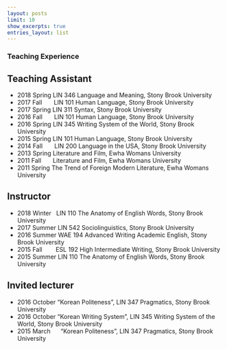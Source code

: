 ```yaml
---
layout: posts
limit: 10
show_excerpts: true
entries_layout: list
---
```

### Teaching Experience


## Teaching Assistant

* 2018 Spring LIN 346 Language and Meaning, Stony Brook University
* 2017 Fall &nbsp;&nbsp;&nbsp;&nbsp;&nbsp;&nbsp;LIN 101 Human Language, Stony Brook University
* 2017 Spring LIN 311 Syntax, Stony Brook University
* 2016 Fall &nbsp;&nbsp;&nbsp;&nbsp;&nbsp;&nbsp;LIN 101 Human Language, Stony Brook University
* 2016 Spring LIN 345 Writing System of the World, Stony Brook University
* 2015 Spring LIN 101 Human Language, Stony Brook University
* 2014 Fall &nbsp;&nbsp;&nbsp;&nbsp;&nbsp;&nbsp;LIN 200 Language in the USA, Stony Brook University
* 2013 Spring Literature and Film, Ewha Womans University
* 2011 Fall &nbsp;&nbsp;&nbsp;&nbsp;&nbsp;&nbsp;Literature and Film, Ewha Womans University
* 2011 Spring The Trend of Foreign Modern Literature, Ewha Womans University

## Instructor  
* 2018 Winter &nbsp;&nbsp;LIN 110 The Anatomy of English Words, Stony Brook University
* 2017 Summer LIN 542 Sociolinguistics, Stony Brook University
* 2016 Summer WAE 194 Advanced Writing Academic English, Stony Brook University
* 2015 Fall &nbsp;&nbsp;&nbsp;&nbsp;&nbsp;&nbsp; ESL 192 High Intermediate Writing, Stony Brook University
* 2015 Summer LIN 110 The Anatomy of English Words, Stony Brook University

## Invited lecturer
* 2016 October “Korean Politeness”, LIN 347 Pragmatics, Stony Brook University
* 2016 October “Korean Writing System”, LIN 345 Writing System of the World, Stony Brook University
* 2015 March &nbsp;&nbsp;&nbsp;&nbsp; “Korean Politeness”, LIN 347 Pragmatics, Stony Brook University

